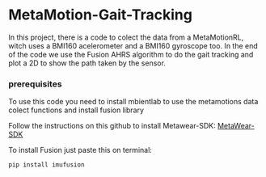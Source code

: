 # MetaMotion-Gait-Tracking

In this project, there is a code to colect the data from a MetaMotionRL, witch uses a BMI160 acelerometer and a BMI160 gyroscope too.
In the end of the code we use the Fusion AHRS algorithm to do the gait tracking and plot a 2D to show the path taken by the sensor.

### prerequisites


To use this code you need to install mbientlab to use the metamotions data colect functions and install fusion library

Follow the instructions on this github to install Metawear-SDK:
[MetaWear-SDK](https://github.com/mbientlab/MetaWear-SDK-Python)

To install Fusion just paste this on terminal:

`pip install imufusion`

